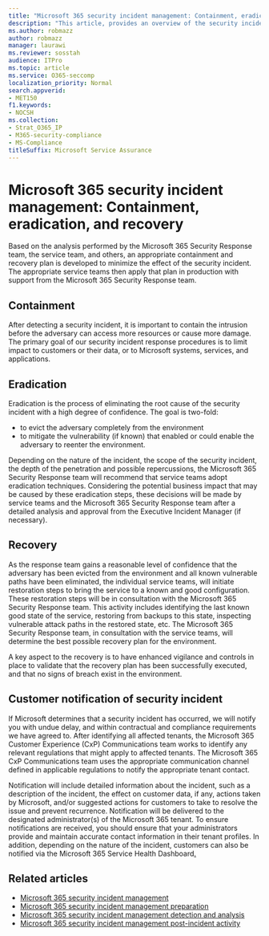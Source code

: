 ```yaml
---
title: "Microsoft 365 security incident management: Containment, eradication, and recovery"
description: "This article, provides an overview of the security incident management containment, eradication, and recovery process in Microsoft 365."
ms.author: robmazz
author: robmazz
manager: laurawi
ms.reviewer: sosstah
audience: ITPro
ms.topic: article
ms.service: O365-seccomp
localization_priority: Normal
search.appverid:
- MET150
f1.keywords:
- NOCSH
ms.collection:
- Strat_O365_IP
- M365-security-compliance
- MS-Compliance
titleSuffix: Microsoft Service Assurance
---
```


# Microsoft 365 security incident management: Containment, eradication, and recovery

Based on the analysis performed by the Microsoft 365 Security Response team, the service team, and others, an appropriate containment and recovery plan is developed to minimize the effect of the security incident. The appropriate service teams then apply that plan in production with support from the Microsoft 365 Security Response team.

## Containment

After detecting a security incident, it is important to contain the intrusion before the adversary can access more resources or cause more damage. The primary goal of our security incident response procedures is to limit impact to customers or their data, or to Microsoft systems, services, and applications.

## Eradication

Eradication is the process of eliminating the root cause of the security incident with a high degree of confidence. The goal is two-fold:

- to evict the adversary completely from the environment
- to mitigate the vulnerability (if known) that enabled or could enable the adversary to reenter the environment.

Depending on the nature of the incident, the scope of the security incident, the depth of the penetration and possible repercussions, the Microsoft 365 Security Response team will recommend that service teams adopt eradication techniques. Considering the potential business impact that may be caused by these eradication steps, these decisions will be made by service teams and the Microsoft 365 Security Response team after a detailed analysis and approval from the Executive Incident Manager (if necessary).

## Recovery

As the response team gains a reasonable level of confidence that the adversary has been evicted from the environment and all known vulnerable paths have been eliminated, the individual service teams, will initiate restoration steps to bring the service to a known and good configuration. These restoration steps will be in consultation with the Microsoft 365 Security Response team. This activity includes identifying the last known good state of the service, restoring from backups to this state, inspecting vulnerable attack paths in the restored state, etc. The Microsoft 365 Security Response team, in consultation with the service teams, will determine the best possible recovery plan for the environment.

A key aspect to the recovery is to have enhanced vigilance and controls in place to validate that the recovery plan has been successfully executed, and that no signs of breach exist in the environment.

## Customer notification of security incident

If Microsoft determines that a security incident has occurred, we will notify you with undue delay, and within contractual and compliance requirements we have agreed to. After identifying all affected tenants, the Microsoft 365 Customer Experience (CxP) Communications team works to identify any relevant regulations that might apply to affected tenants. The Microsoft 365 CxP Communications team uses the appropriate communication channel defined in applicable regulations to notify the appropriate tenant contact.

Notification will include detailed information about the incident, such as a description of the incident, the effect on customer data, if any, actions taken by Microsoft, and/or suggested actions for customers to take to resolve the issue and prevent recurrence. Notification will be delivered to the designated administrator(s) of the Microsoft 365 tenant. To ensure notifications are received, you should ensure that your administrators provide and maintain accurate contact information in their tenant profiles. In addition, depending on the nature of the incident, customers can also be notified via the Microsoft 365 Service Health Dashboard[.](http://status.yammer.com/)

## Related articles

- [Microsoft 365 security incident management](assurance-security-incident-management.md)
- [Microsoft 365 security incident management preparation](assurance-sim-preparation.md)
- [Microsoft 365 security incident management detection and analysis](assurance-sim-detection-analysis.md)
- [Microsoft 365 security incident management post-incident activity](assurance-sim-post-incident-activity.md)
